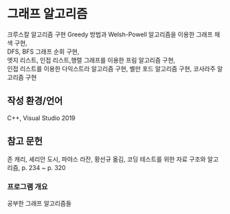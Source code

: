 # 그래프 알고리즘
크루스칼 알고리즘 구현
Greedy 방법과 Welsh-Powell 알고리즘을 이용한 그래프 채색 구현, </br>
DFS, BFS 그래프 순회 구현, </br>
엣지 리스트, 인접 리스트,행렬 그래프를 이용한 프림 알고리즘 구현, </br>
인접 리스트를 이용한 다익스트라 알고리즘 구현,
벨만 포드 알고리즘 구현,
코사라주 알고리즘 구현

## 작성 환경/언어
C++, Visual Studio 2019

## 참고 문헌
존 캐리, 셰리안 도시, 파야스 라잔, 황선규 옮김, 코딩 테스트를 위한 자료 구조와 알고리즘, p. 234 ~ p. 320

### 프로그램 개요
공부한 그래프 알고리즘들
